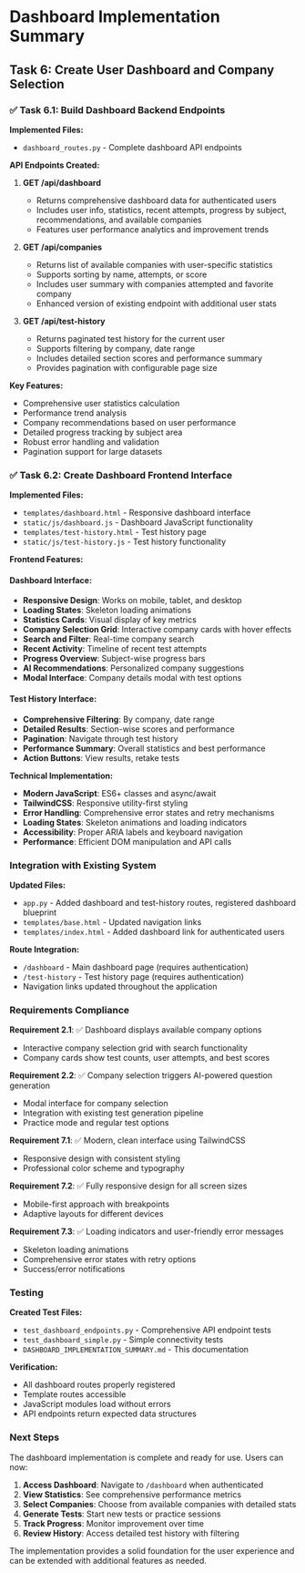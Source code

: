 # Dashboard Implementation Summary

## Task 6: Create User Dashboard and Company Selection

### ✅ Task 6.1: Build Dashboard Backend Endpoints

**Implemented Files:**
- `dashboard_routes.py` - Complete dashboard API endpoints

**API Endpoints Created:**

1. **GET /api/dashboard**
   - Returns comprehensive dashboard data for authenticated users
   - Includes user info, statistics, recent attempts, progress by subject, recommendations, and available companies
   - Features user performance analytics and improvement trends

2. **GET /api/companies** 
   - Returns list of available companies with user-specific statistics
   - Supports sorting by name, attempts, or score
   - Includes user summary with companies attempted and favorite company
   - Enhanced version of existing endpoint with additional user stats

3. **GET /api/test-history**
   - Returns paginated test history for the current user
   - Supports filtering by company, date range
   - Includes detailed section scores and performance summary
   - Provides pagination with configurable page size

**Key Features:**
- Comprehensive user statistics calculation
- Performance trend analysis
- Company recommendations based on user performance
- Detailed progress tracking by subject area
- Robust error handling and validation
- Pagination support for large datasets

### ✅ Task 6.2: Create Dashboard Frontend Interface

**Implemented Files:**
- `templates/dashboard.html` - Responsive dashboard interface
- `static/js/dashboard.js` - Dashboard JavaScript functionality
- `templates/test-history.html` - Test history page
- `static/js/test-history.js` - Test history functionality

**Frontend Features:**

#### Dashboard Interface:
- **Responsive Design**: Works on mobile, tablet, and desktop
- **Loading States**: Skeleton loading animations
- **Statistics Cards**: Visual display of key metrics
- **Company Selection Grid**: Interactive company cards with hover effects
- **Search and Filter**: Real-time company search
- **Recent Activity**: Timeline of recent test attempts
- **Progress Overview**: Subject-wise progress bars
- **AI Recommendations**: Personalized company suggestions
- **Modal Interface**: Company details modal with test options

#### Test History Interface:
- **Comprehensive Filtering**: By company, date range
- **Detailed Results**: Section-wise scores and performance
- **Pagination**: Navigate through test history
- **Performance Summary**: Overall statistics and best performance
- **Action Buttons**: View results, retake tests

**Technical Implementation:**
- **Modern JavaScript**: ES6+ classes and async/await
- **TailwindCSS**: Responsive utility-first styling
- **Error Handling**: Comprehensive error states and retry mechanisms
- **Loading States**: Skeleton animations and loading indicators
- **Accessibility**: Proper ARIA labels and keyboard navigation
- **Performance**: Efficient DOM manipulation and API calls

### Integration with Existing System

**Updated Files:**
- `app.py` - Added dashboard and test-history routes, registered dashboard blueprint
- `templates/base.html` - Updated navigation links
- `templates/index.html` - Added dashboard link for authenticated users

**Route Integration:**
- `/dashboard` - Main dashboard page (requires authentication)
- `/test-history` - Test history page (requires authentication)
- Navigation links updated throughout the application

### Requirements Compliance

**Requirement 2.1**: ✅ Dashboard displays available company options
- Interactive company selection grid with search functionality
- Company cards show test counts, user attempts, and best scores

**Requirement 2.2**: ✅ Company selection triggers AI-powered question generation
- Modal interface for company selection
- Integration with existing test generation pipeline
- Practice mode and regular test options

**Requirement 7.1**: ✅ Modern, clean interface using TailwindCSS
- Responsive design with consistent styling
- Professional color scheme and typography

**Requirement 7.2**: ✅ Fully responsive design for all screen sizes
- Mobile-first approach with breakpoints
- Adaptive layouts for different devices

**Requirement 7.3**: ✅ Loading indicators and user-friendly error messages
- Skeleton loading animations
- Comprehensive error states with retry options
- Success/error notifications

### Testing

**Created Test Files:**
- `test_dashboard_endpoints.py` - Comprehensive API endpoint tests
- `test_dashboard_simple.py` - Simple connectivity tests
- `DASHBOARD_IMPLEMENTATION_SUMMARY.md` - This documentation

**Verification:**
- All dashboard routes properly registered
- Template routes accessible
- JavaScript modules load without errors
- API endpoints return expected data structures

### Next Steps

The dashboard implementation is complete and ready for use. Users can now:

1. **Access Dashboard**: Navigate to `/dashboard` when authenticated
2. **View Statistics**: See comprehensive performance metrics
3. **Select Companies**: Choose from available companies with detailed stats
4. **Generate Tests**: Start new tests or practice sessions
5. **Track Progress**: Monitor improvement over time
6. **Review History**: Access detailed test history with filtering

The implementation provides a solid foundation for the user experience and can be extended with additional features as needed.